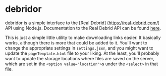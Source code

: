 # debridor

debridor is a simple interface to the [Real Debrid] (https://real-debrid.com/) API using Node.js. Documentation to the Real Debrid API can be found [here](https://api.real-debrid.com/).

This is just a simple little utility to make downloading links easier. It basically works, although there is more that could be added to it. You'll want to change the appropriate settings in `settings.json`, and you might want to update the `pageTemplate.html` file to your liking. At the least, you'll probably want to update the storage locations where files are saved on the server, which are set in the `<option value="location">`s under the `<select>` in that file.
